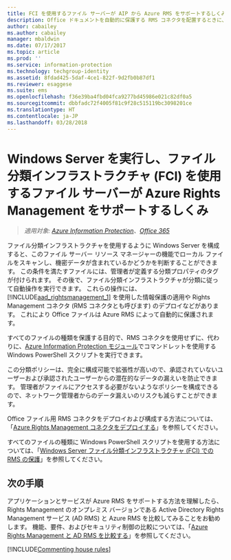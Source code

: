 ```yaml
---
title: FCI を使用するファイル サーバーが AIP から Azure RMS をサポートするしくみ
description: Office ドキュメントを自動的に保護する RMS コネクタを配置するときに、Windows Server ファイル分類インフラストラクチャがどのように Azure RMS で使用されるかについて説明します。
author: cabailey
ms.author: cabailey
manager: mbaldwin
ms.date: 07/17/2017
ms.topic: article
ms.prod: ''
ms.service: information-protection
ms.technology: techgroup-identity
ms.assetid: 8fdad425-5daf-4ce1-822f-9d2fb0b87df1
ms.reviewer: esaggese
ms.suite: ems
ms.openlocfilehash: f36e39ba4fbd04fca9277bd45986e021c82df0a5
ms.sourcegitcommit: dbbfadc72f4005f81c9f28c515119bc3098201ce
ms.translationtype: HT
ms.contentlocale: ja-JP
ms.lasthandoff: 03/28/2018
---
```

# <a name="how-file-servers-that-run-windows-server-and-use-file-classification-infrastructure-fci-support-azure-rights-management"></a>Windows Server を実行し、ファイル分類インフラストラクチャ (FCI) を使用するファイル サーバーが Azure Rights Management をサポートするしくみ

>*適用対象: [Azure Information Protection](https://azure.microsoft.com/pricing/details/information-protection)、[Office 365](http://download.microsoft.com/download/E/C/F/ECF42E71-4EC0-48FF-AA00-577AC14D5B5C/Azure_Information_Protection_licensing_datasheet_EN-US.pdf)*


ファイル分類インフラストラクチャを使用するように Windows Server を構成すると、このファイル サーバー リソース マネージャーの機能でローカル ファイルをスキャンし、機密データが含まれているかどうかを判断することができます。 この条件を満たすファイルには、管理者が定義する分類プロパティのタグが付けられます。 その後で、ファイル分類インフラストラクチャが分類に従って自動操作を実行できます。 これらの操作には、[!INCLUDE[aad_rightsmanagement_1](../includes/aad_rightsmanagement_1_md.md)] を使用した情報保護の適用や Rights Management コネクタ (RMS コネクタとも呼びます) のデプロイなどがあります。 これにより Office ファイルは Azure RMS によって自動的に保護されます。

すべてのファイルの種類を保護する目的で、RMS コネクタを使用せずに、代わりに、[Azure Information Protection モジュール](../rms-client/client-admin-guide-powershell.md)でコマンドレットを使用する Windows PowerShell スクリプトを実行できます。

この分類ポリシーは、完全に構成可能で拡張性が高いので、承認されていないユーザーおよび承認されたユーザーからの潜在的なデータの漏えいを防止できます。 管理者がファイルにアクセスする必要がないようなポリシーを構成できるので、ネットワーク管理者からのデータ漏えいのリスクも減らすことができます。

Office ファイル用 RMS コネクタをデプロイおよび構成する方法については、「[Azure Rights Management コネクタをデプロイする](../deploy-use/deploy-rms-connector.md)」を参照してください。

すべてのファイルの種類に Windows PowerShell スクリプトを使用する方法については、「[Windows Server ファイル分類インフラストラクチャ &#40;FCI&#41; での RMS の保護](../rms-client/configure-fci.md)」を参照してください。



## <a name="next-steps"></a>次の手順
アプリケーションとサービスが Azure RMS をサポートする方法を理解したら、Rights Management のオンプレミス バージョンである Active Directory Rights Management サービス (AD RMS) と Azure RMS を比較してみることをお勧めします。 機能、要件、およびセキュリティ制御の比較については、「[Azure Rights Management と AD RMS を比較する](compare-azure-rms-ad-rms.md)」を参照してください。

[!INCLUDE[Commenting house rules](../includes/houserules.md)]

